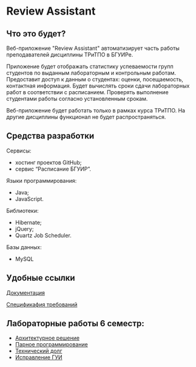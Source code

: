 Review Assistant
========
Что это будет?
--------------
Веб-приложение "Review Assistant" автоматизирует часть работы преподавателей дисциплины ТРиТПО в БГУИРе.

Приложение будет отображать статистику успеваемости групп студентов по выданным лабораторным и контрольным работам. Предоставит доступ к данным о студентах: оценки, посещаемость, контактная информация. Будет вычислять сроки сдачи лабораторных работ в соответствии с расписанием. Проверять выполнение студентами работы согласно установленным срокам.

Веб-приложение будет работать только в рамках курса ТРиТПО. На другие дисциплины функционал не будет распространяться.

Средства разработки
-------------------
Сервисы:
- хостинг проектов GitHub;
- сервис “Расписание БГУИР”.

Языки программирования:
- Java;
- JavaScript.

Библиотеки:
- Hibernate; 
- jQuery;
- Quartz Job Scheduler.

Базы данных:
- MySQL

Удобные ссылки
--------------
[Документация](./doc)

[Спецификафия требований](./doc/files/5sem/Спецификация%20требований.md)

## Лабораторные работы 6 семестр:
- [Архитектурное решение](./doc/files/6sem/ArchitectureSolution.md)
- [Парное программирование](./doc/files/6sem/report_programming_by_pairs.md)
- [Технический долг](./doc/files/6sem/technical-debt.md)
- [Исправление ГУИ](./doc/files/6sem/gui.md)
